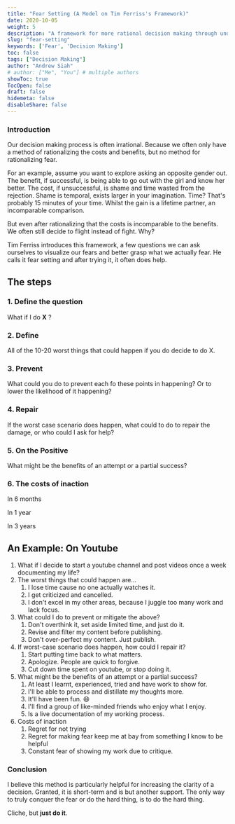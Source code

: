 ```yaml
---
title: "Fear Setting (A Model on Tim Ferriss's Framework)"
date: 2020-10-05
weight: 5
description: "A framework for more rational decision making through understanding our fears."
slug: "fear-setting"
keywords: ['Fear', 'Decision Making']
toc: false
tags: ["Decision Making"]
author: "Andrew Siah"
# author: ["Me", "You"] # multiple authors
showToc: true
TocOpen: false
draft: false
hidemeta: false
disableShare: false
---
```


### Introduction

Our decision making process is often irrational. Because we often only have a method of rationalizing the costs and benefits, but no method for rationalizing fear.

For an example, assume you want to explore asking an opposite gender out. The benefit, if successful, is being able to go out with the girl and know her better. The cost, if unsuccessful, is shame and time wasted from the rejection. Shame is temporal, exists larger in your imagination. Time? That's probably 15 minutes of your time. Whilst the gain is a lifetime partner, an incomparable comparison.

But even after rationalizing that the costs is incomparable to the benefits. We often still decide to flight instead of fight. Why?

Tim Ferriss introduces this framework, a few questions we can ask ourselves to visualize our fears and better grasp what we actually fear. He calls it fear setting and after trying it, it often does help. 

## The steps
### 1. Define the question

What if I do **X** ?

### 2. Define

All of the 10-20 worst things that could happen if you do decide to do X.

### 3. Prevent

What could you do to prevent each fo these points in happening? Or to lower the likelihood of it happening?

### 4. Repair

If the worst case scenario does happen, what could to do to repair the damage, or who could I ask for help? 

### 5. On the Positive

What might be the benefits of an attempt or a partial success? 

### 6. The costs of inaction

In 6 months

In 1 year

In 3 years

## An Example: On Youtube

1. What if I decide to start a youtube channel and post videos once a week documenting my life?
2. The worst things that could happen are...
    1. I lose time cause no one actually watches it.
    2. I get criticized and cancelled.
    3. I don't excel in my other areas, because I juggle too many work and lack focus.
3. What could I do to prevent or mitigate the above?
    1. Don't overthink it, set aside limited time, and just do it.
    2. Revise and filter my content before publishing.
    3. Don't over-perfect my content. Just publish.
4. If worst-case scenario does happen, how could I repair it?
    1. Start putting time back to what matters.
    2. Apologize. People are quick to forgive. 
    3. Cut down time spent on youtube, or stop doing it.
5. What might be the benefits of an attempt or a partial success?
    1. At least I learnt, experienced, tried and have work to show for. 
    2. I'll be able to process and distillate my thoughts more.
    3. It'll have been fun. :smile:
    4. I'll find a group of like-minded friends who enjoy what I enjoy. 
    5. Is a live documentation of my working process.
6. Costs of inaction
    1. Regret for not trying
    2. Regret for making fear keep me at bay from something I know to be helpful
    3. Constant fear of showing my work due to critique.

### Conclusion

I believe this method is particularly helpful for increasing the clarity of a decision. Granted, it is short-term and is but another support. The only way to truly conquer the fear or do the hard thing, is to do the hard thing. 

Cliche, but **just do it**.